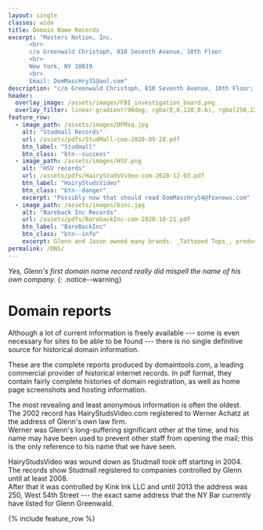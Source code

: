 ```yaml
---
layout: single
classes: wide
title: Domain Name Records
excerpt: "Masters Notion, Inc.
      <br>
      c/o Greenwald Christoph, 810 Seventh Avenue, 10th Floor
      <br>
      New York, NY 10019 
      <br>
      Email: DomMascHry31@aol.com"
description: "c/o Greenwald Christoph, 810 Seventh Avenue, 10th Floor; Email:DomMascHry31@aol.com"
header:
  overlay_image: /assets/images/FBI_investigation_board.png
  overlay_filter: linear-gradient(90deg, rgba(0,0,120,0.6), rgba(250,220,220,0.1)) 
feature_row:
  - image_path: /assets/images/DFMsq.jpg
    alt: "Studmall Records"
    url: /assets/pdfs/StudMall-com-2020-09-28.pdf
    btn_label: "Studmall"
    btn_class: "btn--success"
  - image_path: /assets/images/HSV.png
    alt: "HSV records"
    url: /assets/pdfs/HairyStudsVideo-com-2020-12-03.pdf
    btn_label: "HairyStudsVideo"
    btn_class: "btn--danger"
    excerpt: "Possibly now that should read DomMascHry54@foxnews.com"
  - image_path: /assets/images/binc.jpg
    alt: "Bareback Inc Records"
    url: /assets/pdfs/BarebackInc-com-2020-10-21.pdf
    btn_label: "BareBackInc"
    btn_class: "btn--info" 
    excerpt: Glenn and Jason owned many brands. _Tattooed Tops_, produced in Brazil, unusually has Studmall **and** Bareback Inc. on the cover. And a familiar name.
permalink: /DNS/
---
```


_Yes, Glenn's first domain name record really did mispell the name of his own company._
{: .notice--warning}

# Domain reports

Although a lot of current information is freely available --- some is even necessary for sites to be able to be found --- there is no single definitive source for historical domain information. 

These are the complete reports produced by domaintools.com, a leading commercial provider of historical internet records. In pdf format, they contain fairly complete histories of domain registration, as well as home page screenshots and hosting information.

The most revealing and least anonymous information is often the oldest.  
The 2002 record has HairyStudsVideo.com registered to Werner Achatz at the address of Glenn's own law firm.  
Werner was Glenn's long-suffering significant other at the time, and his name may have  been used to prevent other staff from opening the mail; this is the only reference to his name that we have seen.

HairyStudsVideo was wound down as Studmall took off starting in 2004. The records show Studmall registered to companies controlled by Glenn until at least 2008.  
After that it was controlled by Kink Ink LLC and until 2013 the address was 250, West 54th Street --- the exact same address that the NY Bar currently have listed for Glenn Greenwald.

{% include feature_row %}